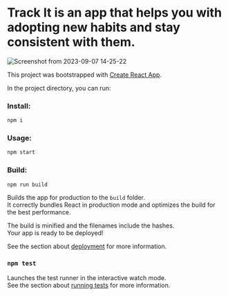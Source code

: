 # Track It is an app that helps you with adopting new habits and stay consistent with them.
![Screenshot from 2023-09-07 14-25-22](https://github.com/bandeira-de-melo/trackit/assets/83191364/49d7c254-a3f0-4a48-8dc1-423595423f50)

This project was bootstrapped with [Create React App](https://github.com/facebook/create-react-app).

In the project directory, you can run:

### Install:

```bash
npm i 
```
### Usage:

```bash
npm start 
```
### Build:

```bash
npm run build 
```
Builds the app for production to the `build` folder.\
It correctly bundles React in production mode and optimizes the build for the best performance.

The build is minified and the filenames include the hashes.\
Your app is ready to be deployed!

See the section about [deployment](https://facebook.github.io/create-react-app/docs/deployment) for more information.

### `npm test`

Launches the test runner in the interactive watch mode.\
See the section about [running tests](https://facebook.github.io/create-react-app/docs/running-tests) for more information.




